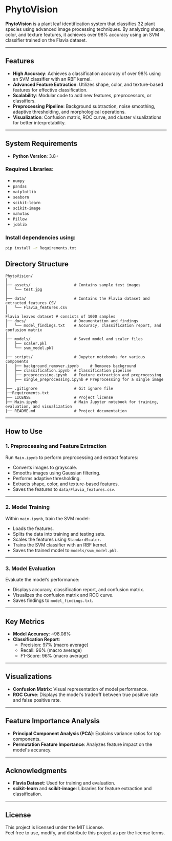 # PhytoVision

**PhytoVision** is a plant leaf identification system that classifies 32 plant species using advanced image processing techniques. By analyzing shape, color, and texture features, it achieves over 98% accuracy using an SVM classifier trained on the Flavia dataset.

---

## Features
- **High Accuracy**: Achieves a classification accuracy of over 98% using an SVM classifier with an RBF kernel.
- **Advanced Feature Extraction**: Utilizes shape, color, and texture-based features for effective classification.
- **Scalability**: Modular code to add new features, preprocessors, or classifiers.
- **Preprocessing Pipeline**: Background subtraction, noise smoothing, adaptive thresholding, and morphological operations.
- **Visualization**: Confusion matrix, ROC curve, and cluster visualizations for better interpretability.

---

## System Requirements
- **Python Version**: 3.8+

### Required Libraries:
- `numpy`
- `pandas`
- `matplotlib`
- `seaborn`
- `scikit-learn`
- `scikit-image`
- `mahotas`
- `Pillow`
- `joblib`

### Install dependencies using:
```bash
pip install -r Requirements.txt
``` 
## Directory Structure 
```
PhytoVision/
│
├── assets/                   # Contains sample test images
│   └── test.jpg
│
├── data/                     # Contains the Flavia dataset and extracted features CSV
│   └── Flavia_features.csv
│
Flavia leaves dataset # consists of 1000 samples
├── docs/                     # Documentation and findings
│   └── model_findings.txt    # Accuracy, classification report, and confusion matrix
│
├── models/                   # Saved model and scaler files
│   ├── scaler.pkl
│   └── svm_model.pkl
│
├── scripts/                  # Jupyter notebooks for various components
│   ├── background_remover.ipynb     # Removes background
│   ├── classification.ipynb  # Classification pipeline
│   ├── preprocessing.ipynb   # Feature extraction and preprocessing
│   ├── single_preprocessing.ipynb # Preprocessing for a single image
│
├── .gitignore                # Git ignore file
├──Requirements.txt 
├── LICENSE                   # Project license
├── Main.ipynb                # Main Jupyter notebook for training, evaluation, and visualization
├── README.md                 # Project documentation

```
---

## How to Use

### 1. Preprocessing and Feature Extraction
Run `Main.ipynb` to perform preprocessing and extract features:
- Converts images to grayscale.
- Smooths images using Gaussian filtering.
- Performs adaptive thresholding.
- Extracts shape, color, and texture-based features.
- Saves the features to `data/Flavia_features.csv`.

---

### 2. Model Training
Within `main.ipynb`, train the SVM model:
- Loads the features.
- Splits the data into training and testing sets.
- Scales the features using `StandardScaler`.
- Trains the SVM classifier with an RBF kernel.
- Saves the trained model to `models/svm_model.pkl`.

---

### 3. Model Evaluation
Evaluate the model's performance:
- Displays accuracy, classification report, and confusion matrix.
- Visualizes the confusion matrix and ROC curve.
- Saves findings to `model_findings.txt`.

---

## Key Metrics
- **Model Accuracy**: ~98.08%
- **Classification Report**:
  - Precision: 97% (macro average)
  - Recall: 96% (macro average)
  - F1-Score: 96% (macro average)

---

## Visualizations
- **Confusion Matrix**: Visual representation of model performance.
- **ROC Curve**: Displays the model's tradeoff between true positive rate and false positive rate.

---

## Feature Importance Analysis
- **Principal Component Analysis (PCA)**:  Explains variance ratios for top components.
- **Permutation Feature Importance**:  Analyzes feature impact on the model's accuracy.

---

## Acknowledgments
- **Flavia Dataset**: Used for training and evaluation.
- **scikit-learn** and **scikit-image**: Libraries for feature extraction and classification.

---

## License
This project is licensed under the MIT License.  
Feel free to use, modify, and distribute this project as per the license terms.
